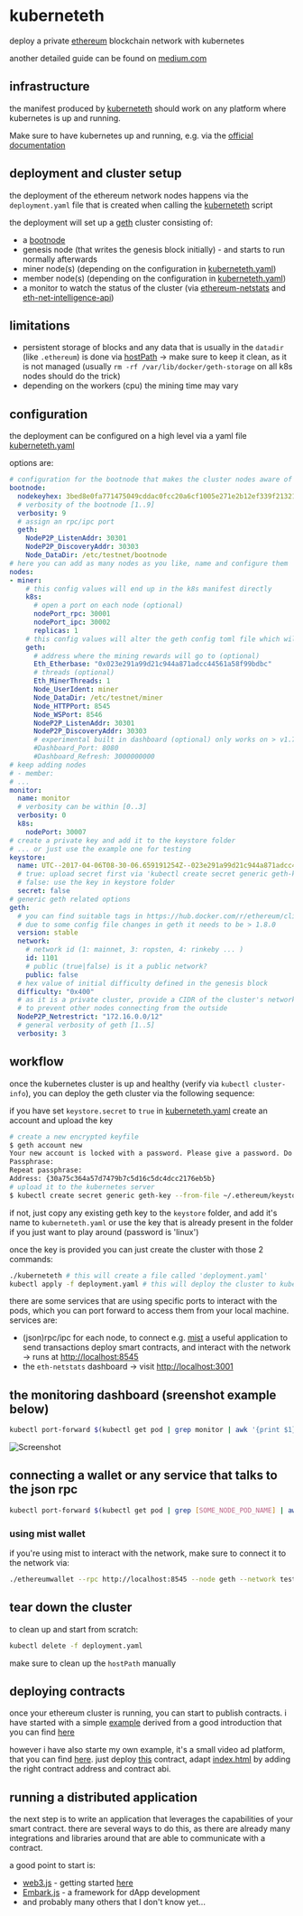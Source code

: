 # kuberneteth
deploy a private [ethereum](https://ethereum.org/) blockchain network with kubernetes

another detailed guide can be found on [medium.com](https://medium.com/@cryptoctl/leveraging-kubernetes-to-run-a-private-production-ready-ethereum-network-b6f9b49098df)

## infrastructure
the manifest produced by [kuberneteth](./kuberneteth) should work on any platform where kubernetes is up and running.

Make sure to have kubernetes up and running, e.g. via the [official documentation](https://kubernetes.io/docs/setup/pick-right-solution/)

## deployment and cluster setup
the deployment of the ethereum network nodes happens via the `deployment.yaml` file that is created when calling the [kuberneteth](./kuberneteth) script

the deployment will set up a [geth](https://github.com/ethereum/go-ethereum) cluster consisting of:

* a [bootnode](https://github.com/ethereum/go-ethereum/wiki/Setting-up-private-network-or-local-cluster#setup-bootnode)
* genesis node (that writes the genesis block initially) - and starts to run normally afterwards
* miner node(s) (depending on the configuration in [kuberneteth.yaml](./kuberneteth.yaml))
* member node(s) (depending on the configuration in [kuberneteth.yaml](./kuberneteth.yaml))
* a monitor to watch the status of the cluster (via [ethereum-netstats](https://github.com/cubedro/eth-netstats) and [eth-net-intelligence-api](https://github.com/cubedro/eth-net-intelligence-api))

## limitations
* persistent storage of blocks and any data that is usually in the `datadir` (like `.ethereum`) is done via [hostPath](https://kubernetes.io/docs/concepts/storage/volumes/#hostpath) -> make sure to keep it clean, as it is not managed (usually `rm -rf /var/lib/docker/geth-storage` on all k8s nodes should do the trick)
* depending on the workers (cpu) the mining time may vary

## configuration
the deployment can be configured on a high level via a yaml file [kuberneteth.yaml](kuberneteth.yaml)

options are:
```yaml
# configuration for the bootnode that makes the cluster nodes aware of each other - for that make sure bootnode has same genesis block
bootnode:
  nodekeyhex: 3bed8e0fa771475049cddac0fcc20a6cf1005e271e2b12ef339f213218b2dbdb
  # verbosity of the bootnode [1..9]
  verbosity: 9
  # assign an rpc/ipc port
  geth:
    NodeP2P_ListenAddr: 30301
    NodeP2P_DiscoveryAddr: 30303
    Node_DataDir: /etc/testnet/bootnode
# here you can add as many nodes as you like, name and configure them
nodes:
- miner:
    # this config values will end up in the k8s manifest directly
    k8s:
      # open a port on each node (optional)
      nodePort_rpc: 30001
      nodePort_ipc: 30002
      replicas: 1
    # this config values will alter the geth config toml file which will end up as a ConfigMap in the k8s manifest
    geth:
      # address where the mining rewards will go to (optional)
      Eth_Etherbase: "0x023e291a99d21c944a871adcc44561a58f99bdbc"
      # threads (optional)
      Eth_MinerThreads: 1
      Node_UserIdent: miner
      Node_DataDir: /etc/testnet/miner
      Node_HTTPPort: 8545
      Node_WSPort: 8546
      NodeP2P_ListenAddr: 30301
      NodeP2P_DiscoveryAddr: 30303
      # experimental built in dashboard (optional) only works on > v1.7.3
      #Dashboard_Port: 8080
      #Dashboard_Refresh: 3000000000
# keep adding nodes
# - member:
# ...
monitor:
  name: monitor
  # verbosity can be within [0..3]
  verbosity: 0
  k8s:
    nodePort: 30007
# create a private key and add it to the keystore folder
# ... or just use the example one for testing
keystore:
  name: UTC--2017-04-06T08-30-06.659191254Z--023e291a99d21c944a871adcc44561a58f99bdbc
  # true: upload secret first via 'kubectl create secret generic geth-key --from-file /path/to/keyfile'
  # false: use the key in keystore folder
  secret: false
# generic geth related options
geth:
  # you can find suitable tags in https://hub.docker.com/r/ethereum/client-go/tags/
  # due to some config file changes in geth it needs to be > 1.8.0
  version: stable
  network:
    # network id (1: mainnet, 3: ropsten, 4: rinkeby ... )
    id: 1101
    # public (true|false) is it a public network?
    public: false
  # hex value of initial difficulty defined in the genesis block
  difficulty: "0x400"
  # as it is a private cluster, provide a CIDR of the cluster's network
  # to prevent other nodes connecting from the outside
  NodeP2P_Netrestrict: "172.16.0.0/12"
  # general verbosity of geth [1..5]
  verbosity: 3
```

## workflow
once the kubernetes cluster is up and healthy (verify via `kubectl cluster-info`), you can deploy the geth cluster via the following sequence:

if you have set `keystore.secret` to `true` in [kuberneteth.yaml](./kuberneteth.yaml) create an account and upload the key

```bash
# create a new encrypted keyfile
$ geth account new
Your new account is locked with a password. Please give a password. Do not forget this password.
Passphrase:
Repeat passphrase:
Address: {30a75c364a57d7479b7c5d16c5dc4dcc2176eb5b}
# upload it to the kubernetes server
$ kubectl create secret generic geth-key --from-file ~/.ethereum/keystore/UTC--2017-11-20T18-36-59.948336313Z--30a75c364a57d7479b7c5d16c5dc4dcc2176eb5b
```

if not, just copy any existing geth key to the `keystore` folder, and add it's name to `kuberneteth.yaml` or use the key that is already present in the folder if you just want to play around (password is 'linux')

once the key is provided you can just create the cluster with those 2 commands:

```bash
./kuberneteth # this will create a file called 'deployment.yaml'
kubectl apply -f deployment.yaml # this will deploy the cluster to kubernetes
```

there are some services that are using specific ports to interact with the pods, which you can port forward to access them from your local machine.
services are:

* (json)rpc/ipc for each node, to connect e.g. [mist](https://github.com/ethereum/mist) a useful application to send transactions deploy smart contracts, and interact with the network -> runs at [http://localhost:8545](http://localhost:8545)
* the `eth-netstats` dashboard -> visit [http://localhost:3001](http://localhost:3001)

## the monitoring dashboard (sreenshot example below)
```bash
kubectl port-forward $(kubectl get pod | grep monitor | awk '{print $1}') 3001:3001
```

![Screenshot](https://raw.githubusercontent.com/cubedro/eth-netstats/master/src/images/screenshot.jpg?v=0.0.6 "Screenshot")

## connecting a wallet or any service that talks to the json rpc
```bash
kubectl port-forward $(kubectl get pod | grep [SOME_NODE_POD_NAME] | awk '{print $1}') 8545:8545
```

### using mist wallet
if you're using mist to interact with the network, make sure to connect it to the network via:

```bash
./ethereumwallet --rpc http://localhost:8545 --node geth --network test
```

## tear down the cluster
to clean up and start from scratch:

```bash
kubectl delete -f deployment.yaml
```

make sure to clean up the `hostPath` manually

## deploying contracts
once your ethereum cluster is running, you can start to publish contracts. i have started with a simple [example](contracts/provider.sol) derived from a good introduction that you can find [here](https://www.youtube.com/watch?v=9_coM_g7Dbg)

however i have also starte my own example, it's a small video ad platform, that you can find [here](contracts/blockads). just deploy [this](contracts/blockads.sol) contract, adapt [index.html](contracts/blockads/index.html) by adding the right contract address and contract abi.

## running a distributed application
the next step is to write an application that leverages the capabilities of your smart contract. there are several ways to do this, as there are already many integrations and libraries around that are able to communicate with a contract.

a good point to start is:

* [web3.js](https://github.com/ethereum/web3.js) - getting started [here](https://github.com/ethereum/wiki/wiki/JavaScript-API)
* [Embark.js](https://github.com/iurimatias/embark-framework) - a framework for dApp development
* and probably many others that I don't know yet...

